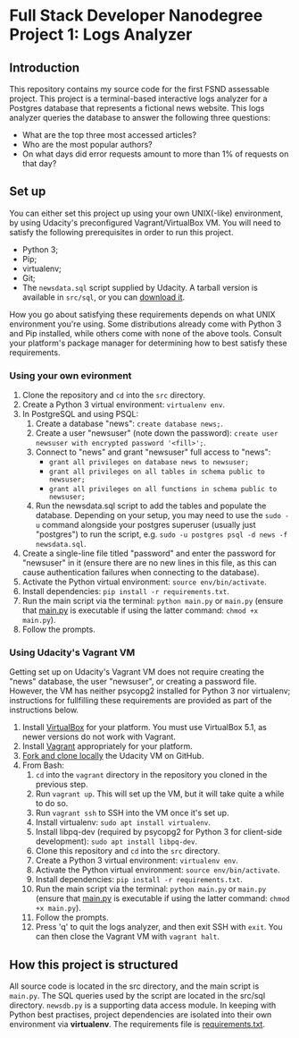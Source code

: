 # Full Stack Developer Nanodegree Project 1: Logs Analyzer

## Introduction

This repository contains my source code for the first FSND assessable project. This project is a terminal-based interactive logs analyzer for a Postgres database that represents a fictional news website. This logs analyzer queries the database to answer the following three questions:

* What are the top three most accessed articles?
* Who are the most popular authors?
* On what days did error requests amount to more than 1% of requests on that day?

## Set up

You can either set this project up using your own UNIX(-like) environment, by using Udacity's preconfigured Vagrant/VirtualBox VM. You will need to satisfy the following prerequisites in order to run this project.

* Python 3;
* Pip;
* virtualenv;
* Git;
* The `newsdata.sql` script supplied by Udacity. A tarball version is available in `src/sql`, or you can [download it](https://d17h27t6h515a5.cloudfront.net/topher/2016/August/57b5f748_newsdata/newsdata.zip).

How you go about satisfying these requirements depends on what UNIX environment you're using. Some distributions already come with Python 3 and Pip installed, while others come with none of the above tools. Consult your platform's package manager for determining how to best satisfy these requirements.

### Using your own evironment

1. Clone the repository and `cd` into the `src` directory.
2. Create a Python 3 virtual environment: `virtualenv env`.
3. In PostgreSQL and using PSQL:
    1. Create a database "news": `create database news;`.
    2. Create a user "newsuser" (note down the password): `create user newsuser with encrypted password '<fill>';`.
    3. Connect to "news" and grant "newsuser" full access to "news":
        * `grant all privileges on database news to newsuser;`
        * `grant all privileges on all tables in schema public to newsuser;`
        * `grant all privileges on all functions in schema public to newsuser;`
    4. Run the newsdata.sql script to add the tables and populate the database. Depending on your setup, you may need to use the `sudo -u` command alongside your postgres superuser (usually just "postgres") to run the script, e.g. `sudo -u postgres psql -d news -f newsdata.sql`.
4. Create a single-line file titled "password" and enter the password for "newsuser" in it (ensure there are no new lines in this file, as this can cause authentication failures when connecting to the database).
5. Activate the Python virtual environment: `source env/bin/activate`.
6. Install dependencies: `pip install -r requirements.txt`.
7. Run the main script via the terminal: `python main.py` or `main.py` (ensure that [main.py](https://github.com/yottaawesome/fsnd-project-1/blob/master/src/main.py) is executable if using the latter command: `chmod +x main.py`).
8. Follow the prompts.

### Using Udacity's Vagrant VM

Getting set up on Udacity's Vagrant VM does not require creating the "news" database, the user "newsuser", or creating a password file. However, the VM has neither psycopg2 installed for Python 3 nor virtualenv; instructions for fullfilling these requirements are provided as part of the instructions below.

1. Install [VirtualBox](https://www.virtualbox.org/wiki/Download_Old_Builds_5_1) for your platform. You must use VirtualBox 5.1, as newer versions do not work with Vagrant.
2. Install [Vagrant](https://www.vagrantup.com/downloads.html) appropriately for your platform.
3. [Fork and clone locally](https://github.com/udacity/fullstack-nanodegree-vm) the Udacity VM on GitHub.
4. From Bash:
    1. `cd` into the `vagrant` directory in the repository you cloned in the previous step.
    2. Run `vagrant up`. This will set up the VM, but it will take quite a while to do so.
    3. Run `vagrant ssh` to SSH into the VM once it's set up.
    4. Install virtualenv: `sudo apt install virtualenv`.
    5. Install libpq-dev (required by psycopg2 for Python 3 for client-side development): `sudo apt install libpq-dev`.
    6. Clone this repository and `cd` into the `src` directory.
    7. Create a Python 3 virtual environment: `virtualenv env`.
    8. Activate the Python virtual environment: `source env/bin/activate`.
    9. Install dependencies: `pip install -r requirements.txt`.
    10. Run the main script via the terminal: `python main.py` or `main.py` (ensure that [main.py](https://github.com/yottaawesome/fsnd-project-1/blob/master/src/main.py) is executable if using the latter command: `chmod +x main.py`).
    11. Follow the prompts.
    12. Press 'q' to quit the logs analyzer, and then exit SSH with `exit`. You can then close the Vagrant VM with `vagrant halt`.

## How this project is structured

All source code is located in the src directory, and the main script is `main.py`. The SQL queries used by the script are located in the src/sql directory. `newsdb.py` is a supporting data access module. In keeping with Python best practises, project dependencies are isolated into their own environment via **virtualenv**. The requirements file is [requirements.txt](https://github.com/yottaawesome/fsnd-project-1/blob/master/src/requirements.txt).